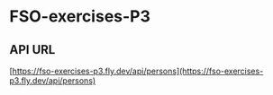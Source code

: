 # FSO-exercises-P3

## API URL

[https://fso-exercises-p3.fly.dev/api/persons](https://fso-exercises-p3.fly.dev/api/persons)
